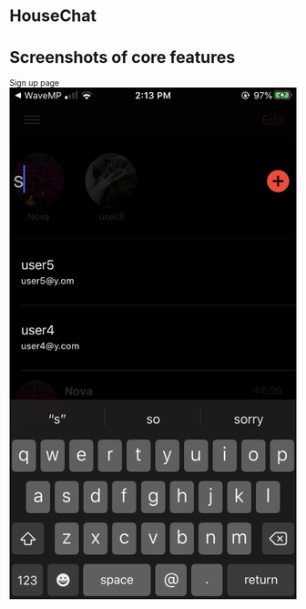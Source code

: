 # HouseChat
# Screenshots of core features
Sign up page
![Image of Yaktocat](https://github.com/SamuelTsokwa/HouseChat/blob/master/images/adding%20new%20contact.PNG)
